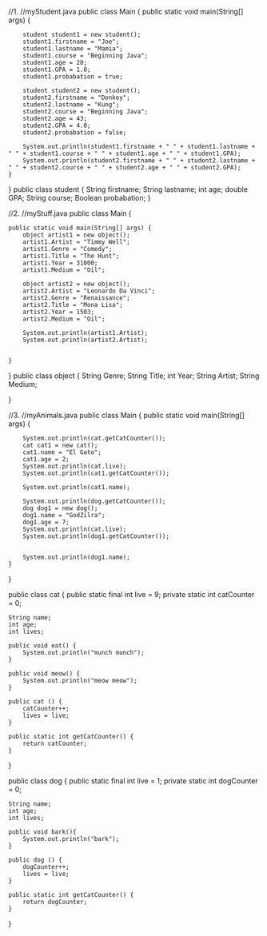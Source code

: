 //1.
//myStudent.java
public class Main {
    public static void main(String[] args) {

        student student1 = new student();
        student1.firstname = "Joe";
        student1.lastname = "Mamia";
        student1.course = "Beginning Java";
        student1.age = 20;
        student1.GPA = 1.0;
        student1.probabation = true;

        student student2 = new student();
        student2.firstname = "Donkey";
        student2.lastname = "Kung";
        student2.course = "Beginning Java";
        student2.age = 43;
        student2.GPA = 4.0;
        student2.probabation = false;

        System.out.println(student1.firstname + " " + student1.lastname + " " + student1.course + " " + student1.age + " " + student1.GPA);
        System.out.println(student2.firstname + " " + student2.lastname + " " + student2.course + " " + student2.age + " " + student2.GPA);
    }
}
public class student {
    String firstname;
    String lastname;
    int age;
    double GPA;
    String course;
    Boolean probabation;
}


//2.
//myStuff.java
public class Main {

    public static void main(String[] args) {
        object artist1 = new object();
        artist1.Artist = "Timmy Well";
        artist1.Genre = "Comedy";
        artist1.Title = "The Hunt";
        artist1.Year = 31000;
        artist1.Medium = "Oil";

        object artist2 = new object();
        artist2.Artist = "Leonardo Da Vinci";
        artist2.Genre = "Renaissance";
        artist2.Title = "Mona Lisa";
        artist2.Year = 1503;
        artist2.Medium = "Oil";

        System.out.println(artist1.Artist);
        System.out.println(artist2.Artist);


    }
}
public class object {
    String Genre;
    String Title;
    int Year;
    String Artist;
    String Medium;



}


//3.
//myAnimals.java
public class Main {
    public static void main(String[] args) {

        System.out.println(cat.getCatCounter());
        cat cat1 = new cat();
        cat1.name = "El Gato";
        cat1.age = 2;
        System.out.println(cat.live);
        System.out.println(cat1.getCatCounter());

        System.out.println(cat1.name);

        System.out.println(dog.getCatCounter());
        dog dog1 = new dog();
        dog1.name = "GodZilra";
        dog1.age = 7;
        System.out.println(cat.live);
        System.out.println(dog1.getCatCounter());


        System.out.println(dog1.name);
    }
}

public class cat {
    public static final int live = 9;
    private static int catCounter = 0;

    String name;
    int age;
    int lives;

    public void eat() {
        System.out.println("munch munch");
    }

    public void meow() {
        System.out.println("meow meow");
    }

    public cat () {
        catCounter++;
        lives = live;
    }

    public static int getCatCounter() {
        return catCounter;
    }
}

public class dog {
    public static final int live = 1;
    private static int dogCounter = 0;

    String name;
    int age;
    int lives;

    public void bark(){
        System.out.println("bark");
    }

    public dog () {
        dogCounter++;
        lives = live;
    }

    public static int getCatCounter() {
        return dogCounter;
    }
}


